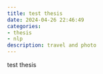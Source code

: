 ```yaml
---
title: test thesis
date: 2024-04-26 22:46:49
categories:
- thesis
- nlp
description: travel and photo
---
```


test thesis
